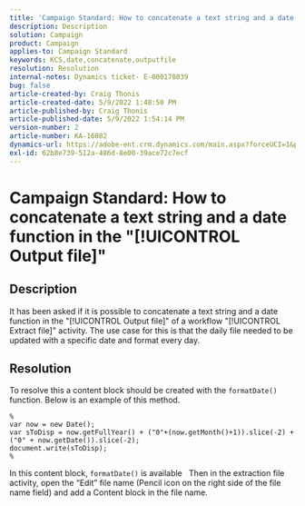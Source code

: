 ```yaml
---
title: 'Campaign Standard: How to concatenate a text string and a date function in the "[!UICONTROL Output file]"'
description: Description
solution: Campaign
product: Campaign
applies-to: Campaign Standard
keywords: KCS,date,concatenate,outputfile
resolution: Resolution
internal-notes: Dynamics ticket- E-000178039
bug: false
article-created-by: Craig Thonis
article-created-date: 5/9/2022 1:48:50 PM
article-published-by: Craig Thonis
article-published-date: 5/9/2022 1:54:14 PM
version-number: 2
article-number: KA-16082
dynamics-url: https://adobe-ent.crm.dynamics.com/main.aspx?forceUCI=1&pagetype=entityrecord&etn=knowledgearticle&id=abd60abc-9ecf-ec11-a7b5-00224809c196
exl-id: 62b8e739-512a-486d-8e00-39ace72c7ecf
---
```

# Campaign Standard: How to concatenate a text string and a date function in the "[!UICONTROL Output file]"

## Description


It has been asked if it is possible to concatenate a text string and a date function in the "[!UICONTROL Output file]" of a workflow "[!UICONTROL Extract file]" activity. The use case for this is that the daily file needed to be updated with a specific date and format every day.


## Resolution


To resolve this a content block should be created with the `formatDate()` function. Below is an example of this method.
```
%
var now = new Date();
var sToDisp = now.getFullYear() + ("0"+(now.getMonth()+1)).slice(-2) + ("0" + now.getDate()).slice(-2);
document.write(sToDisp);
%
```
In this content block, `formatDate()` is available
 
Then in the extraction file activity, open the “Edit” file name (Pencil icon on the right side of the file name field) and add a Content block in the file name.
